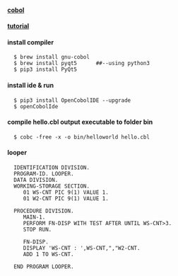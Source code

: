 #### [cobol](https://consulting-bolte.de/index.php/tech-blog/cobol/184-install-cobol-on-macos-x)
#### [tutorial](https://riptutorial.com/cobol)
#### install compiler
```
  $ brew install gnu-cobol
  $ brew install pyqt5      ##--using python3
  $ pip3 install PyQt5
```
####  install ide & run
```
  $ pip3 install OpenCobolIDE --upgrade
  $ openCobolIde
```
####  compile hello.cbl output executable to folder bin
```
  $ cobc -free -x -o bin/helloworld hello.cbl
```
#### looper  
```
  IDENTIFICATION DIVISION.
  PROGRAM-ID. LOOPER.
  DATA DIVISION.
  WORKING-STORAGE SECTION.
     01 WS-CNT PIC 9(1) VALUE 1.
     01 W2-CNT PIC 9(1) VALUE 1.

  PROCEDURE DIVISION.
     MAIN-1.
     PERFORM FN-DISP WITH TEST AFTER UNTIL WS-CNT>3.
     STOP RUN.

     FN-DISP.
     DISPLAY 'WS-CNT : ',WS-CNT,","W2-CNT.
     ADD 1 TO WS-CNT.

  END PROGRAM LOOPER.
```